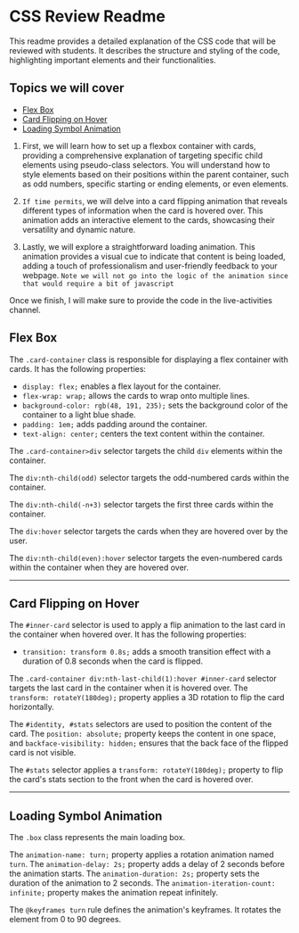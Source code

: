 # CSS Review Readme

This readme provides a detailed explanation of the CSS code that will be reviewed with students. It describes the structure and styling of the code, highlighting important elements and their functionalities.

## Topics we will cover
- [Flex Box](#card-container)
- [Card Flipping on Hover](#card-flip-on-hover)
- [Loading Symbol Animation](#loading-symbol-animation)

1. First, we will learn how to set up a flexbox container with cards, providing a comprehensive explanation of targeting specific child elements using pseudo-class selectors. You will understand how to style elements based on their positions within the parent container, such as odd numbers, specific starting or ending elements, or even elements.

2. `If time permits`, we will delve into a  card flipping animation that reveals different types of information when the card is hovered over. This animation adds an interactive element to the cards, showcasing their versatility and dynamic nature.

3. Lastly, we will explore a straightforward  loading animation. This animation provides a visual cue to indicate that content is being loaded, adding a touch of professionalism and user-friendly feedback to your webpage. `Note we will not go into the logic of the animation since that would require a bit of javascript`

Once we finish, I will make sure to provide the code in the live-activities channel. 


## Flex Box

The `.card-container` class is responsible for displaying a flex container with cards. It has the following properties:

- `display: flex;` enables a flex layout for the container.
- `flex-wrap: wrap;` allows the cards to wrap onto multiple lines.
- `background-color: rgb(48, 191, 235);` sets the background color of the container to a light blue shade.
- `padding: 1em;` adds padding around the container.
- `text-align: center;` centers the text content within the container.

The `.card-container>div` selector targets the child `div` elements within the container. 

The `div:nth-child(odd)` selector targets the odd-numbered cards within the container. 

The `div:nth-child(-n+3)` selector targets the first three cards within the container. 

The `div:hover` selector targets the cards when they are hovered over by the user.

The `div:nth-child(even):hover` selector targets the even-numbered cards within the container when they are hovered over. 

---

## Card Flipping on Hover

The `#inner-card` selector is used to apply a flip animation to the last card in the container when hovered over. It has the following properties:

- `transition: transform 0.8s;` adds a smooth transition effect with a duration of 0.8 seconds when the card is flipped.

The `.card-container div:nth-last-child(1):hover #inner-card` selector targets the last card in the container when it is hovered over. The `transform: rotateY(180deg);` property applies a 3D rotation to flip the card horizontally.

The `#identity, #stats` selectors are used to position the content of the card. The `position: absolute;` property keeps the content in one space, and `backface-visibility: hidden;` ensures that the back face of the flipped card is not visible.

The `#stats` selector applies a `transform: rotateY(180deg);` property to flip the card's stats section to the front when the card is hovered over.

---

## Loading Symbol Animation

The `.box` class represents the main loading box.

The `animation-name: turn;` property applies a rotation animation named `turn`.
The `animation-delay: 2s;` property adds a delay of 2 seconds before the animation starts.
The `animation-duration: 2s;` property sets the duration of the animation to 2 seconds.
The `animation-iteration-count: infinite;` property makes the animation repeat infinitely.

The `@keyframes turn` rule defines the animation's keyframes. It rotates the element from 0 to 90 degrees.

